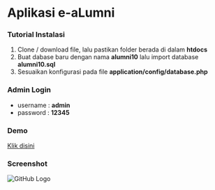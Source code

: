 # Aplikasi e-aLumni

### Tutorial Instalasi
1. Clone / download file, lalu pastikan folder berada di dalam **htdocs** 
2. Buat dabase baru dengan nama **alumni10** lalu import database **alumni10.sql**
3. Sesuaikan konfigurasi pada file **application/config/database.php**

### Admin Login
* username : **admin**
* password : **12345**

### Demo
[Klik disini](http://alumni10.epizy.com/)

### Screenshot
![GitHub Logo](https://i.postimg.cc/fRxJxJV5/admin.png)
